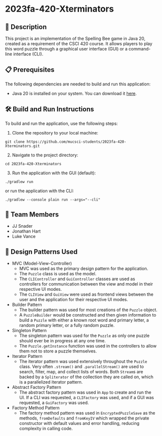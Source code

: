 # 2023fa-420-Xterminators

## 📝 Description
This project is an implementation of the Spelling Bee game in Java 20, created
as a requirement of the CSCI 420 course. It allows players to play this word
puzzle through a graphical user interface (GUI) or a command-line interface (CLI).

## 📋 Prerequisites
The following dependencies are needed to build and run this application:

- Java 20 is installed on your system. You can download it [here](https://www.oracle.com/java/technologies/downloads/).

## 🛠️ Build and Run Instructions
To build and run the application, use the following steps:

1. Clone the repository to your local machine:
```
git clone https://github.com/mucsci-students/2023fa-420-Xterminators.git
```

2. Navigate to the project directory:
```
cd 2023fa-420-Xterminators
```

3. Run the application with the GUI (default):
```
./gradlew run
```
or run the application with the CLI:
```
./gradlew --console plain run --args="--cli"
```

## 👥 Team Members

- JJ Snader
- Jonathan Hart
- Luke Vance

## 🎨 Design Patterns Used

- MVC (Model-View-Controller)
    - MVC was used as the primary design pattern for the application.
    - The `Puzzle` class is used as the model.
    - The `CLIController` and `GuiController` classes are used as controllers
      for communication between the view and model in their respective UI modes.
    - The `CLIView` and `GuiView` were used as frontend views between the user
      and the application for their respective UI modes.
- Builder Pattern
    - The builder pattern was used for most creations of the `Puzzle` object.
    - A `PuzzleBuilder` would be constructed and then given information to build
      a `Puzzle` with either a known root word and primary letter, a random
      primary letter, or a fully random puzzle.
- Singleton Pattern
    - The singleton pattern was used for the `Puzzle` as only one puzzle should
      ever be in progress at any one time.
    - The `Puzzle.getInstance` function was used in the controllers to allow
      them not to store a puzzle themselves.
- Iterator Pattern
    - The iterator pattern was used extensively throughout the `Puzzle` class.
      Very often `.stream()` and `.parallelStream()` are used to search, filter,
      map, and collect lists of words. Both `Stream`s are backed by a
      `Spliterator` of the collection they are called on, which is a
      parallelized iterator pattern.
- Abstract Factory Pattern
    - The abstract factory pattern was used in `App` to create and run the UI.
      If a CLI was requested, a `CLIFactory` was used, and if a GUI was
      requested, a `GuiFactory` was used.
- Factory Method Pattern
    - The factory method pattern was used in `EncryptedPuzzleSave` as the
      methods, `fromDefaults` and `fromKeyIV` which wrapped the private
      constructor with default values and error handling, reducing complexity in
      calling code.
